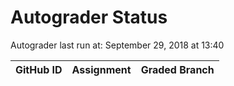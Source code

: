 # Autograder Status
Autograder last run at: September 29, 2018 at 13:40

| GitHub ID | Assignment | Graded Branch |
|-----------|------------|---------------|
